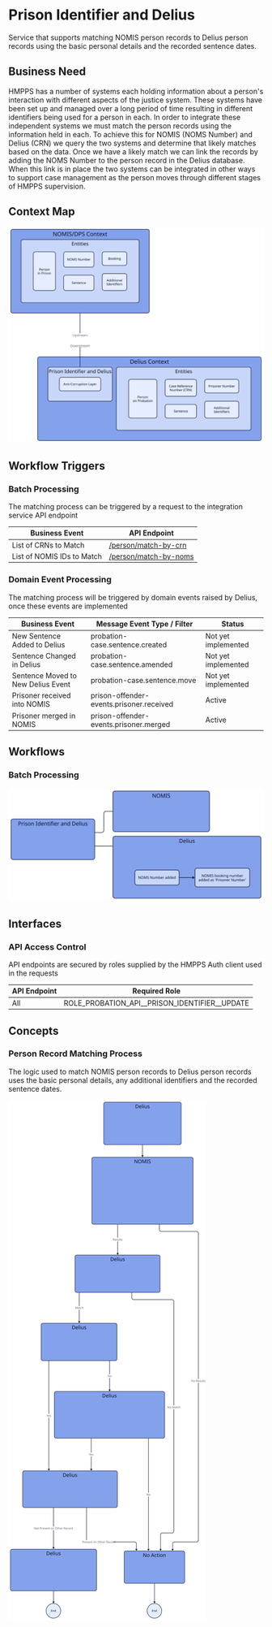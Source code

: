 # Prison Identifier and Delius

Service that supports matching NOMIS person records to Delius person records using the basic personal details and the
recorded sentence dates.

## Business Need

HMPPS has a number of systems each holding information about a person's interaction with different aspects of the justice system. These systems have been set up and managed over a long period of time resulting in different identifiers being used for a person in each. In order to integrate these independent systems we must match the person records using the information held in each. To achieve this for NOMIS (NOMS Number) and Delius (CRN) we query the two systems and determine that likely matches based on the data. Once we have a likely match we can link the records by adding the NOMS Number to the person record in the Delius database. When this link is in place the two systems can be integrated in other ways to support case management as the person moves through different stages of HMPPS supervision.

## Context Map

![Context Map](./tech-docs/source/img/prison-identifier-and-delius-context-map.svg)

## Workflow Triggers

### Batch Processing

The matching process can be triggered by a request to the integration service API endpoint

| Business Event             | API Endpoint                                                                                                                                                                              |
|----------------------------|-------------------------------------------------------------------------------------------------------------------------------------------------------------------------------------------|
| List of CRNs to Match      | [/person/match-by-crn](https://ministryofjustice.github.io/hmpps-probation-integration-services/tech-docs/projects/prison-identifier-and-delius/api-reference.html#person-match-by-crn)   |
| List of NOMIS IDs to Match | [/person/match-by-noms](https://ministryofjustice.github.io/hmpps-probation-integration-services/tech-docs/projects/prison-identifier-and-delius/api-reference.html#person-match-by-noms) |

### Domain Event Processing

The matching process will be triggered by domain events raised by Delius, once these events are implemented

| Business Event                     | Message Event Type / Filter              | Status              |
|------------------------------------|------------------------------------------|---------------------|
| New Sentence Added to Delius       | probation-case.sentence.created          | Not yet implemented |
| Sentence Changed in Delius         | probation-case.sentence.amended          | Not yet implemented |
| Sentence Moved to New Delius Event | probation-case.sentence.move             | Not yet implemented |
| Prisoner received into NOMIS       | prison-offender-events.prisoner.received | Active              |
| Prisoner merged in NOMIS           | prison-offender-events.prisoner.merged   | Active              |

## Workflows

### Batch Processing

![Batch Processing Workflow](./tech-docs/source/img/prison-identifier-and-delius-workflow-id-update.svg)

## Interfaces

### API Access Control

API endpoints are secured by roles supplied by the HMPPS Auth client used in
the requests

| API Endpoint | Required Role                                    |
|--------------|--------------------------------------------------|
| All          | ROLE\_PROBATION\_API_\_PRISON_IDENTIFIER__UPDATE |

## Concepts

### Person Record Matching Process

The logic used to match NOMIS person records to Delius person records uses the basic personal details, any additional identifiers and the recorded sentence dates.

![Matching Process](./tech-docs/source/img/prison-identifier-and-delius-match-process.svg)
